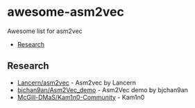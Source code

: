 # awesome-asm2vec
Awesome list for asm2vec

- [Research](#research)

## Research

- [Lancern/asm2vec](https://github.com/Lancern/asm2vec) - Asm2vec by Lancern
- [bjchan9an/Asm2Vec_demo](https://github.com/bjchan9an/Asm2Vec_demo) - Asm2Vec demo by bjchan9an
- [McGill-DMaS/Kam1n0-Community](https://github.com/McGill-DMaS/Kam1n0-Community) - Kam1n0

